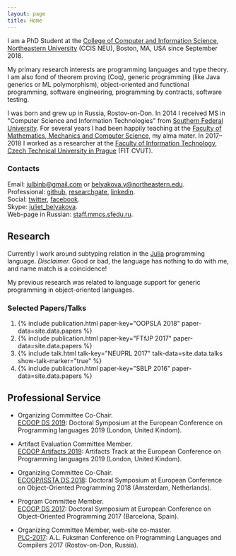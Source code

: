 ```yaml
---
layout: page
title: Home
---
```


I am a PhD Student
at the [College of Computer and Information Science](https://www.ccis.northeastern.edu/),
[Northeastern University](https://www.northeastern.edu/) (CCIS NEU), Boston, MA, USA
since September 2018.

My primary research interests are programming languages and type theory.
I am also fond of theorem proving (Coq),
generic programming (like Java generics or ML polymorphism),
object-oriented and functional programming,
software engineering, programming by contracts, software testing.

I was born and grew up in Russia, Rostov-on-Don.
In 2014 I received MS in "Computer Science and Information Technologies"
from [Southern Federal University](http://sfedu.ru/international/).
For several years I had been happily teaching at the
[Faculty of Mathematics, Mechanics and Computer Science](http://mmcs.sfedu.ru/),
my alma mater.
In 2017–2018 I worked as a researcher
at the [Faculty of Information Technology](https://www.fit.cvut.cz/en),
[Czech Technical University in Prague](https://www.cvut.cz/en) (FIT CVUT).

### Contacts

Email: [julbinb@gmail.com](mailto:julbinb@gmail.com) or [belyakova.y@northeastern.edu](mailto:belyakova.y@northeastern.edu).  
Professional: [github](http://github.com/julbinb/),
[researchgate](https://www.researchgate.net/profile/Julia_Belyakova),
[linkedin](https://www.linkedin.com/in/julbinb/).  
Social: [twitter](https://twitter.com/julbinb),
[facebook](https://www.facebook.com/julbinb).  
Skype: [juliet_belyakova](skype:juliet_belyakova).  
Web-page in Russian: [staff.mmcs.sfedu.ru](http://staff.mmcs.sfedu.ru/~juliet/index.html).

## Research

Currently I work around subtyping relation in the [Julia](https://julialang.org/) programming language.
_Disclaimer._ Good or bad, the language has nothing to do with me, and name match is a coincidence!

My previous research was related to language support for generic programming
in object-oriented languages.

### Selected Papers/Talks

1. {% include publication.html paper-key="OOPSLA 2018" paper-data=site.data.papers %}
2. {% include publication.html paper-key="FTfJP 2017" paper-data=site.data.papers %}
3. {% include talk.html talk-key="NEUPRL 2017" talk-data=site.data.talks show-talk-marker="true" %}
4. {% include publication.html paper-key="SBLP 2016" paper-data=site.data.papers %}

## Professional Service

* Organizing Committee Co-Chair.  
  [ECOOP DS 2019](https://2019.ecoop.org/home):
  Doctoral Symposium at the European Conference on Programming languages 2019
  (London, United Kindom).

* Artifact Evaluation Committee Member.  
  [ECOOP Artifacts 2019](https://2019.ecoop.org/home):
  Artifacts Track at the European Conference on Programming languages 2019
  (London, United Kindom).

* Organizing Committee Co-Chair.  
  [ECOOP/ISSTA DS 2018](https://conf.researchr.org/track/ecoop-issta-2018/ecoop-issta-2018-doctoral-symposium):
  Doctoral Symposium at European Conference on Object-Oriented Programming 2018
  (Amsterdam, Netherlands).

* Program Committee Member.  
  [ECOOP DS 2017](http://2017.ecoop.org/track/ecoop-2017-Doctoral-Symposium):
  Doctoral Symposium at European Conference on Object-Oriented Programming 2017
  (Barcelona, Spain).

* Organizing Committee Member, web-site co-master.  
  [PLC-2017](http://plc.sfedu.ru/index.html):
  A.L. Fuksman Conference on Programming Languages and Compilers 2017
  (Rostov-on-Don, Russia). 

